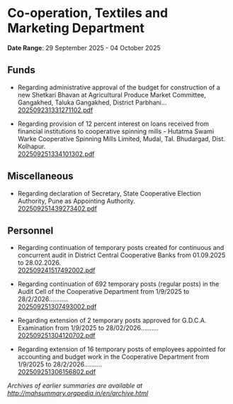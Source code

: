 # Co-operation, Textiles and Marketing Department

**Date Range**: 29 September 2025 - 04 October 2025


## Funds
- Regarding administrative approval of the budget for construction of a new Shetkari Bhavan at Agricultural Produce Market Committee, Gangakhed, Taluka Gangakhed, District Parbhani...\
  [202509231331271102.pdf](https://gr.maharashtra.gov.in/Site/Upload/Government%20Resolutions/English/202509231331271102.pdf)

- Regarding provision of 12 percent interest on loans received from financial institutions to cooperative spinning mills - Hutatma Swami Warke Cooperative Spinning Mills Limited, Mudal, Tal. Bhudargad, Dist. Kolhapur.\
  [202509251334101302.pdf](https://gr.maharashtra.gov.in/Site/Upload/Government%20Resolutions/English/202509251334101302.pdf)

## Miscellaneous
- Regarding declaration of Secretary, State Cooperative Election Authority, Pune as Appointing Authority.\
  [202509251439273402.pdf](https://gr.maharashtra.gov.in/Site/Upload/Government%20Resolutions/English/202509251439273402.pdf)

## Personnel
- Regarding continuation of temporary posts created for continuous and concurrent audit in District Central Cooperative Banks from 01.09.2025 to 28.02.2026.\
  [202509241517492002.pdf](https://gr.maharashtra.gov.in/Site/Upload/Government%20Resolutions/English/202509241517492002.pdf)

- Regarding continuation of 692 temporary posts (regular posts) in the Audit Cell of the Cooperative Department from 1/9/2025 to 28/2/2026...........\
  [202509251307493002.pdf](https://gr.maharashtra.gov.in/Site/Upload/Government%20Resolutions/English/202509251307493002.pdf)

- Regarding extension of 2 temporary posts approved for G.D.C.A. Examination from 1/9/2025 to 28/02/2026..........\
  [202509251304120702.pdf](https://gr.maharashtra.gov.in/Site/Upload/Government%20Resolutions/English/202509251304120702.pdf)

- Regarding extension of 16 temporary posts of employees appointed for accounting and budget work in the Cooperative Department from 1/9/2025 to 28/2/2026..........\
  [202509251306156802.pdf](https://gr.maharashtra.gov.in/Site/Upload/Government%20Resolutions/English/202509251306156802.pdf)


*Archives of earlier summaries are available at http://mahsummary.orgpedia.in/en/archive.html*